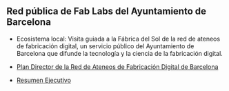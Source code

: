 ## Red pública de Fab Labs del Ayuntamiento de Barcelona

  - Ecosistema local: Visita guiada a la Fábrica del Sol de la red de ateneos de fabricación digital, un servicio público del Ayuntamiento de Barcelona que difunde la tecnología y la ciencia de la fabricación digital.

  - [Plan Director de la Red de Ateneos de Fabricación Digital de Barcelona](assets/220123_cast_Resum_Pla_director_XAF_Techfriendly.pdf)

  - [Resumen Ejecutivo](assets/presentacio_projecte_XAF_2023.pdf)

